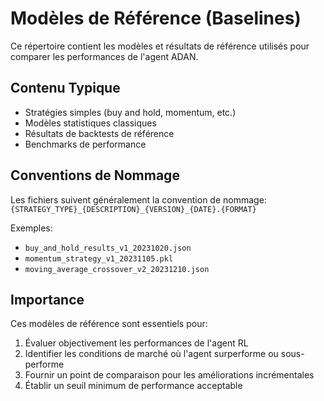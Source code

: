# Modèles de Référence (Baselines)

Ce répertoire contient les modèles et résultats de référence utilisés pour comparer les performances de l'agent ADAN.

## Contenu Typique

* Stratégies simples (buy and hold, momentum, etc.)
* Modèles statistiques classiques
* Résultats de backtests de référence
* Benchmarks de performance

## Conventions de Nommage

Les fichiers suivent généralement la convention de nommage:
`{STRATEGY_TYPE}_{DESCRIPTION}_{VERSION}_{DATE}.{FORMAT}`

Exemples:
* `buy_and_hold_results_v1_20231020.json`
* `momentum_strategy_v1_20231105.pkl`
* `moving_average_crossover_v2_20231210.json`

## Importance

Ces modèles de référence sont essentiels pour:
1. Évaluer objectivement les performances de l'agent RL
2. Identifier les conditions de marché où l'agent surperforme ou sous-performe
3. Fournir un point de comparaison pour les améliorations incrémentales
4. Établir un seuil minimum de performance acceptable
